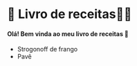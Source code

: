 # :book: Livro de receitas:woman_cook:



#### Olá! Bem vinda ao meu livro de receitas :wave:

- Strogonoff de frango
- Pavê

